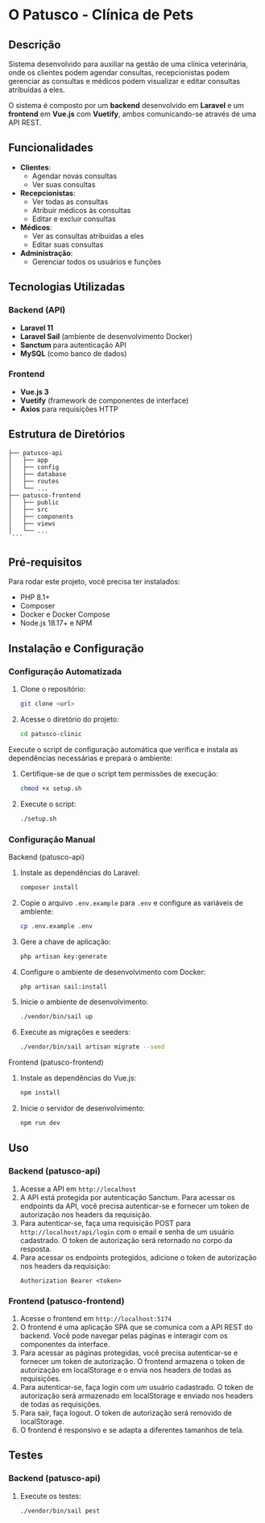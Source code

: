 # O Patusco - Clínica de Pets

## Descrição

Sistema desenvolvido para auxiliar na gestão de uma clínica veterinária, onde os clientes podem agendar consultas, recepcionistas podem gerenciar as consultas e médicos podem visualizar e editar consultas atribuídas a eles.

O sistema é composto por um **backend** desenvolvido em **Laravel** e um **frontend** em **Vue.js** com **Vuetify**, ambos comunicando-se através de uma API REST.

## Funcionalidades

- **Clientes**:
    - Agendar novas consultas
    - Ver suas consultas
- **Recepcionistas**:
    - Ver todas as consultas
    - Atribuir médicos às consultas
    - Editar e excluir consultas
- **Médicos**:
    - Ver as consultas atribuídas a eles
    - Editar suas consultas
- **Administração**:
    - Gerenciar todos os usuários e funções

## Tecnologias Utilizadas

### Backend (API)
- **Laravel 11**
- **Laravel Sail** (ambiente de desenvolvimento Docker)
- **Sanctum** para autenticação API
- **MySQL** (como banco de dados)

### Frontend
- **Vue.js 3**
- **Vuetify** (framework de componentes de interface)
- **Axios** para requisições HTTP

## Estrutura de Diretórios
   ```
├── patusco-api
│   ├── app
│   ├── config
│   ├── database
│   ├── routes
│   └── ...
├── patusco-frontend
│   ├── public
│   ├── src
│   ├── components
│   ├── views
│   └── ...
    ```
   ```

## Pré-requisitos

Para rodar este projeto, você precisa ter instalados:
- PHP 8.1+
- Composer
- Docker e Docker Compose
- Node.js 18.17+ e NPM

## Instalação e Configuração

### Configuração Automatizada

1. Clone o repositório:
    ```bash
    git clone <url>
    ```
   
2. Acesse o diretório do projeto:
    ```bash
    cd patusco-clinic
    ```

Execute o script de configuração automática que verifica e instala as dependências necessárias e prepara o ambiente:

1. Certifique-se de que o script tem permissões de execução:
   ```bash
   chmod +x setup.sh
    ```
2. Execute o script:
    ```bash
    ./setup.sh
     ```
   
### Configuração Manual
Backend (patusco-api)
1. Instale as dependências do Laravel:
    ```bash
    composer install
    ```
2. Copie o arquivo `.env.example` para `.env` e configure as variáveis de ambiente:
    ```bash
    cp .env.example .env
    ```
3. Gere a chave de aplicação:
    ```bash
    php artisan key:generate
    ```
4. Configure o ambiente de desenvolvimento com Docker:
    ```bash
    php artisan sail:install
    ```
5. Inicie o ambiente de desenvolvimento:
    ```bash
    ./vendor/bin/sail up
    ```
6. Execute as migrações e seeders:
    ```bash
    ./vendor/bin/sail artisan migrate --seed
    ```
Frontend (patusco-frontend)
1. Instale as dependências do Vue.js:
    ```bash
    npm install
    ```
2. Inicie o servidor de desenvolvimento:
    ```bash
    npm run dev
    ```
   
## Uso
### Backend (patusco-api)
1. Acesse a API em `http://localhost`
2. A API está protegida por autenticação Sanctum. Para acessar os endpoints da API, você precisa autenticar-se e fornecer um token de autorização nos headers da requisição.
3. Para autenticar-se, faça uma requisição POST para `http://localhost/api/login` com o email e senha de um usuário cadastrado. O token de autorização será retornado no corpo da resposta.
4. Para acessar os endpoints protegidos, adicione o token de autorização nos headers da requisição:
    ```http
    Authorization Bearer <token>
    ```
### Frontend (patusco-frontend)
1. Acesse o frontend em `http://localhost:5174`
2. O frontend é uma aplicação SPA que se comunica com a API REST do backend. Você pode navegar pelas páginas e interagir com os componentes da interface.
3. Para acessar as páginas protegidas, você precisa autenticar-se e fornecer um token de autorização. O frontend armazena o token de autorização em localStorage e o envia nos headers de todas as requisições.
4. Para autenticar-se, faça login com um usuário cadastrado. O token de autorização será armazenado em localStorage e enviado nos headers de todas as requisições.
5. Para sair, faça logout. O token de autorização será removido de localStorage.
6. O frontend é responsivo e se adapta a diferentes tamanhos de tela.

## Testes
### Backend (patusco-api)
1. Execute os testes:
    ```bash
    ./vendor/bin/sail pest
    ```